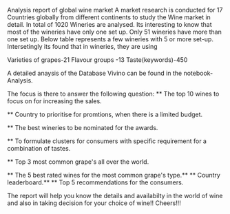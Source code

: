 Analysis report of global wine market 
A market research is conducted for 17 Countries globally from different continents to study the Wine market in detail. In total of 1020 Wineries are analysed. Its interesting to know that most of the wineries have only one set up. Only 51 wineries have more than one set up. Below table represents a few wineries with 5 or more set-up.
Intersetingly its found that in wineries, they are using

Varieties of grapes-21
Flavour groups -13
Taste(keywords)-450

A detailed anaysis of the Database Vivino can be found in the notebook- Analysis.

The focus is there to answer the following question:
** The top 10 wines to focus on for  increasing the sales.

** Country to prioritise for promtions, when there is a limited budget.

** The best wineries to be nominated for the awards.

** To formulate clusters for consumers with specific requirement for a  combination of tastes. 

** Top 3 most common grape's all over the world.

** The 5 best rated wines for the most common grape's type.**
** Country leaderboard.**
** Top 5 recommendations for the consumers.

The report will help you know the details and availabilty in the world of wine and also in taking decision for your choice of wine!!
Cheers!!!
